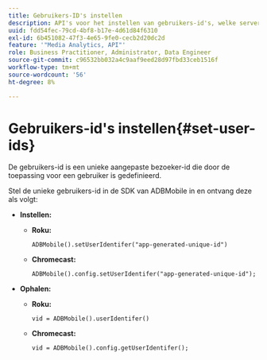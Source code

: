```yaml
---
title: Gebruikers-ID's instellen
description: API's voor het instellen van gebruikers-id's, welke server een unieke klant-id is.
uuid: fdd54fec-79cd-4bf8-b17e-4d61d84f6310
exl-id: 6b451082-47f3-4e65-9fe0-cecb2d20dc2d
feature: '"Media Analytics, API"'
role: Business Practitioner, Administrator, Data Engineer
source-git-commit: c96532bb032a4c9aaf9eed28d97fbd33ceb1516f
workflow-type: tm+mt
source-wordcount: '56'
ht-degree: 8%

---
```


# Gebruikers-id&#39;s instellen{#set-user-ids}

De gebruikers-id is een unieke aangepaste bezoeker-id die door de toepassing voor een gebruiker is gedefinieerd.

Stel de unieke gebruikers-id in de SDK van ADBMobile in en ontvang deze als volgt:

* **Instellen:**

   * **Roku:**

      ```
      ADBMobile().setUserIdentifer("app-generated-unique-id")
      ```

   * **Chromecast:**

      ```
      ADBMobile().config.setUserIdentifer("app-generated-unique-id");
      ```

* **Ophalen:**

   * **Roku:**

      ```
      vid = ADBMobile().userIdentifer()
      ```

   * **Chromecast:**

      ```
      vid = ADBMobile().config.getUserIdentifer();
      ```
